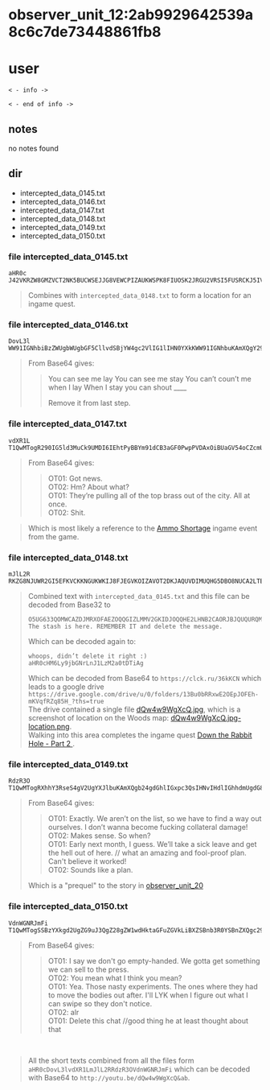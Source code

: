 # observer_unit_12:2ab9929642539a8c6c7de73448861fb8

# user
```
< - info ->

< - end of info ->
```

## notes
no notes found

## dir
- intercepted_data_0145.txt
- intercepted_data_0146.txt
- intercepted_data_0147.txt
- intercepted_data_0148.txt
- intercepted_data_0149.txt
- intercepted_data_0150.txt

### file intercepted_data_0145.txt
```
aHR0c
J42VKRZW8GMZVCT2NK5BUCWSEJJG8VEWCPIZAUKWSPK8FIUOSK2JRGU2VRSI5FUSRCKJ5IVCSCFGJ8GEQTSCGJBUCT2SJJBEUUK8VKFKVEUKNJZCUKMSOKN8GVARJUK5KVSU2IJJNFU
```
> Combines with `intercepted_data_0148.txt` to form a location for an ingame quest.

### file intercepted_data_0146.txt
```
DovL3l
WW91IGNhbiBzZWUgbWUgbGF5CllvdSBjYW4gc2VlIG1lIHN0YXkKWW91IGNhbuKAmXQgY291buKAmXQgbWUgd2hlbiBJIGxheQpXaGVuIEkgc3RheSB5b3UgY2FuIHNob3V0IF9fX18KClJlbW92ZSBpdCBmcm9tIGxhc3Qgc3RlcC4K
```
> From Base64 gives:
>> You can see me lay
>> You can see me stay
>> You can’t coun’t me when I lay
>> When I stay you can shout ____
>>
>> Remove it from last step.

### file intercepted_data_0147.txt
```
vdXR1L
T1QwMTogR290IG5ld3MuCk9UMDI6IEhtPyBBYm91dCB3aGF0PwpPVDAxOiBUaGV54oCZcmUgcHVsbGluZyBhbGwgb2YgdGhlIHRvcCBicmFzcyBvdXQgb2YgdGhlIGNpdHkuIEFsbCBhdCBvbmNlLgpPVDAyOiBTaGl0Lgog
```
> From Base64 gives:
>> OT01: Got news.  
>> OT02: Hm? About what?  
>> OT01: They’re pulling all of the top brass out of the city. All at once.  
>> OT02: Shit.  

> Which is most likely a reference to the [Ammo Shortage](https://escapefromtarkov.fandom.com/wiki/Events#:~:text=has%20been%20added.-,Ammo%20Shortage%20(25%20November%202023),-Gameplay%20Changes) ingame event from the game.

### file intercepted_data_0148.txt
```
mJlL2R
RKZG8NJUWR2GI5EFKVCKKNGUKWKIJ8FJEGVKOIZAVOT2DKJAQUVDIMUQHG5DBO8NUCA2LTEBUGK4TFFYQFERKNIVGUERKS8EBEVIIDBNZSCAZDFN8RSXIZJAORUGKIDNMV8ZXGYLHMUXAUIBA
```
> Combined text with `intercepted_data_0145.txt` and this file can be decoded from Base32 to
> ```
> O5UG633QOMWCAZDJMRXOFAEZOQQGIZLMMV2GKIDJOQQHE2LHNB2CAORJBJQUQURQMNEE2NSMPE4WUYSHJZZEY3SKGFGHUTJSMEYHIRCUNFAWOCRA  
> The stash is here. REMEMBER IT and delete the message.
> ```
> Which can be decoded again to:
> ```
> whoops, didn’t delete it right :)
> aHR0cHM6Ly9jbGNrLnJ1LzM2a0tDTiAg
> ```
> Which can be decoded from Base64 to
> `https://clck.ru/36kKCN` which leads to a google drive `https://drive.google.com/drive/u/0/folders/13Bu0bRRxwE2OEpJOFEh-mKVqfRZq85H_?ths=true`  
> The drive contained a single file [dQw4w9WgXcQ.jpg](../Images/dQw4w9WgXcQ.jpg), which is a screenshot of location on the Woods map: [dQw4w9WgXcQ.jpg-location.png](../Images/dQw4w9WgXcQ.jpg-location.png).  
> Walking into this area completes the ingame quest [Down the Rabbit Hole - Part 2
](https://escapefromtarkov.fandom.com/wiki/Down_the_Rabbit_Hole_-_Part_2).




### file intercepted_data_0149.txt
```
RdzR3O
T1QwMTogRXhhY3RseS4gV2UgYXJlbuKAmXQgb24gdGhlIGxpc3QsIHNvIHdlIGhhdmUgdG8gZmluZCBhIHdheSBvdXQgb3Vyc2VsdmVzLiBJIGRvbuKAmXQgd2FubmEgYmVjb21lIGZ1Y2tpbmcgY29sbGF0ZXJhbCBkYW1hZ2UhCk9UMDI6IE1ha2VzIHNlbnNlLiBTbyB3aGVuPwpPVDAxOiBFYXJseSBuZXh0IG1vbnRoLCBJIGd1ZXNzLiBXZeKAmWxsIHRha2UgYSBzaWNrIGxlYXZlIGFuZCBnZXQgdGhlIGhlbGwgb3V0IG9mIGhlcmUuIC8vIHdoYXQgYW4gYW1hemluZyBhbmQgZm9vbC1wcm9vZiBwbGFuLiBDYW4ndCBiZWxpZXZlIGl0IHdvcmtlZCEKT1QwMjogU291bmRzIGxpa2UgYSBwbGFuLgog
```
> From Base64 gives:
>> OT01: Exactly. We aren’t on the list, so we have to find a way out ourselves. I don’t wanna become fucking collateral damage!  
>> OT02: Makes sense. So when?  
>> OT01: Early next month, I guess. We’ll take a sick leave and get the hell out of here. // what an amazing and fool-proof plan. Can't believe it worked!  
>> OT02: Sounds like a plan.  
> 
> Which is a "prequel" to the story in [observer_unit_20](./observer_unit_20.md#the-full-story-from-this-user)


### file intercepted_data_0150.txt
```
VdnWGNRJmFi
T1QwMTogSSBzYXkgd2UgZG9uJ3QgZ28gZW1wdHktaGFuZGVkLiBXZSBnb3R0YSBnZXQgc29tZXRoaW5nIHdlIGNhbiBzZWxsIHRvIHRoZSBwcmVzcy4KT1QwMjogWW91IG1lYW4gd2hhdCBJIHRoaW5rIHlvdSBtZWFuPwpPVDAxOiBZZWEuIFRob3NlIG5hc3R5IGV4cGVyaW1lbnRzLiBUaGUgb25lcyB3aGVyZSB0aGV5IGhhZCB0byBtb3ZlIHRoZSBib2RpZXMgb3V0IGFmdGVyLiBJJ2xsIExZSyB3aGVuIEkgZmlndXJlIG91dCB3aGF0IEkgY2FuIHN3aXBlIHNvIHRoZXkgZG9uJ3Qgbm90aWNlLgpPVDAyOiBhbHIKT1QwMTogRGVsZXRlIHRoaXMgY2hhdCAvL2dvb2QgdGhpbmcgaGUgYXQgbGVhc3QgdGhvdWdodCBhYm91dCB0aGF0CiAg
```
> From Base64 gives:
>> OT01: I say we don't go empty-handed. We gotta get something we can sell to the press.  
>> OT02: You mean what I think you mean?  
>> OT01: Yea. Those nasty experiments. The ones where they had to move the bodies out after. I'll LYK when I figure out what I can swipe so they don't notice.  
>> OT02: alr  
>> OT01: Delete this chat //good thing he at least thought about that  

<br>

> All the short texts combined from all the files form `aHR0cDovL3lvdXR1LmJlL2RRdzR3OVdnWGNRJmFi` which can be decoded with Base64 to `http://youtu.be/dQw4w9WgXcQ&ab`.


